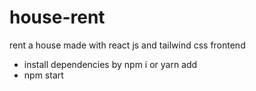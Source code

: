 # house-rent
rent a house made with react js and tailwind css frontend 


- install dependencies by npm i or yarn add
- npm start 
